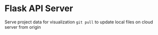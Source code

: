 # Flask API Server

Serve project data for visualization
`git pull` to update local files on cloud server from origin